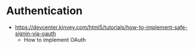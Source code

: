 # Authentication

- https://devcenter.kinvey.com/html5/tutorials/how-to-implement-safe-signin-via-oauth
	- How to implement OAuth

